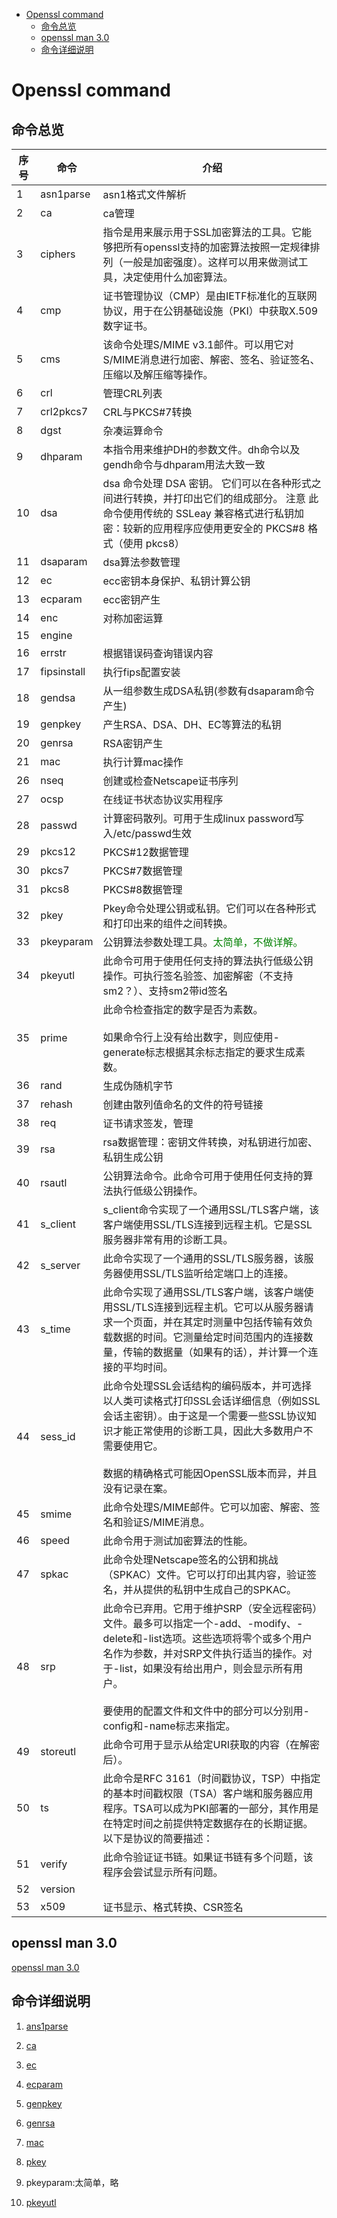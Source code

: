 
<!-- @import "[TOC]" {cmd="toc" depthFrom=1 depthTo=6 orderedList=false} -->

<!-- code_chunk_output -->

- [Openssl command](#openssl-command)
  - [命令总览](#命令总览)
  - [openssl man 3.0](#openssl-man-30)
  - [命令详细说明](#命令详细说明)

<!-- /code_chunk_output -->


# Openssl command
## 命令总览
| 序号 | 命令          | 介绍                                                                                                                                                                          |
|----|-------------|-----------------------------------------------------------------------------------------------------------------------------------------------------------------------------|
| 1  | asn1parse   | asn1格式文件解析                                                                                                                                                                  |
| 2  | ca          | ca管理                                                                                                                                                                        |
| 3  | ciphers     | 指令是用来展示用于SSL加密算法的工具。它能够把所有openssl支持的加密算法按照一定规律排列（一般是加密强度）。这样可以用来做测试工具，决定使用什么加密算法。                                                                                           |
| 4  | cmp         | 证书管理协议（CMP）是由IETF标准化的互联网协议，用于在公钥基础设施（PKI）中获取X.509数字证书。                                                                                                                      |
| 5  | cms         | 该命令处理S/MIME v3.1邮件。可以用它对S/MIME消息进行加密、解密、签名、验证签名、压缩以及解压缩等操作。                                                                                                                 |
| 6  | crl         | 管理CRL列表                                                                                                                                                                     |
| 7  | crl2pkcs7   | CRL与PKCS#7转换                                                                                                                                                                |
| 8  | dgst        | 杂凑运算命令                                                                                                                                                                      |
| 9  | dhparam     | 本指令用来维护DH的参数文件。dh命令以及gendh命令与dhparam用法大致一致                                                                                                                                  |
| 10 | dsa         | dsa 命令处理 DSA 密钥。 它们可以在各种形式之间进行转换，并打印出它们的组成部分。 注意 此命令使用传统的 SSLeay 兼容格式进行私钥加密：较新的应用程序应使用更安全的 PKCS#8 格式（使用 pkcs8）                                                              |
| 11 | dsaparam    | dsa算法参数管理                                                                                                                                                                   |
| 12 | ec          | ecc密钥本身保护、私钥计算公钥                                                                                                                                                            |
| 13 | ecparam     | ecc密钥产生                                                                                                                                                                     |
| 14 | enc         | 对称加密运算                                                                                                                                                                      |
| 15 | engine      |                                                                                                                                                                             |
| 16 | errstr      | 根据错误码查询错误内容                                                                                                                                                                 |
| 17 | fipsinstall | 执行fips配置安装                                                                                                                                                                  |
| 18 | gendsa      | 从一组参数生成DSA私钥(参数有dsaparam命令产生)                                                                                                                                               |
| 19 | genpkey     | 产生RSA、DSA、DH、EC等算法的私钥                                                                                                                                                       |
| 20 | genrsa      | RSA密钥产生                                                                                                                                                                     |
| 21 | mac         | 执行计算mac操作                                                                                                                                                                   |
| 26 | nseq        | 创建或检查Netscape证书序列                                                                                                                                                           |
| 27 | ocsp        | 在线证书状态协议实用程序                                                                                                                                                                |
| 28 | passwd      | 计算密码散列。可用于生成linux password写入/etc/passwd生效                                                                                                                                   |
| 29 | pkcs12      | PKCS#12数据管理                                                                                                                                                                 |
| 30 | pkcs7       | PKCS#7数据管理                                                                                                                                                                  |
| 31 | pkcs8       | PKCS#8数据管理                                                                                                                                                                  |
| 32 | pkey        | Pkey命令处理公钥或私钥。它们可以在各种形式和打印出来的组件之间转换。                                                                                                                                        |
| 33 | pkeyparam   | 公钥算法参数处理工具。<font color=green>太简单，不做详解。</font>                                                                                                                                                                  |
| 34 | pkeyutl     | 此命令可用于使用任何支持的算法执行低级公钥操作。可执行签名验签、加密解密（不支持sm2？）、支持sm2带id签名                                                                                                                    |
| 35 | prime       | 此命令检查指定的数字是否为素数。<br/><br/>如果命令行上没有给出数字，则应使用-generate标志根据其余标志指定的要求生成素数。                                                                                                      |
| 36 | rand        | 生成伪随机字节                                                                                                                                                                     |
| 37 | rehash      | 创建由散列值命名的文件的符号链接                                                                                                                                                            |
| 38 | req         | 证书请求签发，管理                                                                                                                                                                   |
| 39 | rsa         | rsa数据管理：密钥文件转换，对私钥进行加密、私钥生成公钥                                                                                                                                               |
| 40 | rsautl      | 公钥算法命令。此命令可用于使用任何支持的算法执行低级公钥操作。                                                                                                                                             |
| 41 | s_client    | s_client命令实现了一个通用SSL/TLS客户端，该客户端使用SSL/TLS连接到远程主机。它是SSL服务器非常有用的诊断工具。                                                                                                         |
| 42 | s_server    | 此命令实现了一个通用的SSL/TLS服务器，该服务器使用SSL/TLS监听给定端口上的连接。                                                                                                                              |
| 43 | s_time      | 此命令实现了通用SSL/TLS客户端，该客户端使用SSL/TLS连接到远程主机。它可以从服务器请求一个页面，并在其定时测量中包括传输有效负载数据的时间。它测量给定时间范围内的连接数量，传输的数据量（如果有的话），并计算一个连接的平均时间。                                                     |
| 44 | sess_id     | 此命令处理SSL会话结构的编码版本，并可选择以人类可读格式打印SSL会话详细信息（例如SSL会话主密钥）。由于这是一个需要一些SSL协议知识才能正常使用的诊断工具，因此大多数用户不需要使用它。<br/><br/>数据的精确格式可能因OpenSSL版本而异，并且没有记录在案。                                   |
| 45 | smime       | 此命令处理S/MIME邮件。它可以加密、解密、签名和验证S/MIME消息。                                                                                                                                       |
| 46 | speed       | 此命令用于测试加密算法的性能。                                                                                                                                                             |
| 47 | spkac       | 此命令处理Netscape签名的公钥和挑战（SPKAC）文件。它可以打印出其内容，验证签名，并从提供的私钥中生成自己的SPKAC。                                                                                                           |
| 48 | srp         | 此命令已弃用。它用于维护SRP（安全远程密码）文件。最多可以指定一个-add、-modify、-delete和-list选项。这些选项将零个或多个用户名作为参数，并对SRP文件执行适当的操作。对于-list，如果没有给出用户，则会显示所有用户。<br/><br/>要使用的配置文件和文件中的部分可以分别用-config和-name标志来指定。 |
| 49 | storeutl    | 此命令可用于显示从给定URI获取的内容（在解密后）。                                                                                                                                                  |
| 50 | ts          | 此命令是RFC 3161（时间戳协议，TSP）中指定的基本时间戳权限（TSA）客户端和服务器应用程序。TSA可以成为PKI部署的一部分，其作用是在特定时间之前提供特定数据存在的长期证据。以下是协议的简要描述：                                                                    |
| 51 | verify      | 此命令验证证书链。如果证书链有多个问题，该程序会尝试显示所有问题。                                                                                                                                           |
| 52 | version     |                                                                                                                                                                             |
| 53 | x509        | 证书显示、格式转换、CSR签名                                                                                                                                                             |
## openssl man 3.0
[openssl man 3.0](https://www.openssl.org/docs/man3.0/man1/)

## 命令详细说明
1. [ans1parse](https://github.com/qiang81020/openssl-command/blob/main/command/asym/01.asn1parse.md)

2. [ca](https://github.com/qiang81020/openssl-command/blob/main/command/asym/02.ca.md)

12. [ec](https://github.com/qiang81020/openssl-command/blob/main/command/asym/12.ec.md)

13. [ecparam](https://github.com/qiang81020/openssl-command/blob/main/command/asym/13.ecparam.md)

19. [genpkey](https://github.com/qiang81020/openssl-command/blob/main/command/asym/19.genpkey.md)

20. [genrsa](https://github.com/qiang81020/openssl-command/blob/main/command/asym/20.genrsa.md)

21. [mac](https://github.com/qiang81020/openssl-command/blob/main/command/asym/21.mac.md)

32. [pkey](https://github.com/qiang81020/openssl-command/blob/main/command/asym/32.pkey.md)

33. pkeyparam:太简单，略

34. [pkeyutl](https://github.com/qiang81020/openssl-command/blob/main/command/asym/34.pkeyutl.md)
